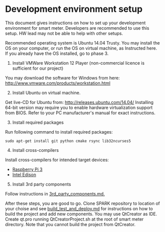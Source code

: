 # Development environment setup

This document gives instructions on how to set up your development environment for smart meter.
Developers are recommended to use this setup. HW lead may not be able to help with other setups.

Recommended operating system is Ubuntu 14.04 Trusty. You may install the OS on your computer, or 
run the OS on virtual machine, as Instructed here. If you already have the OS installed, go to phase 3.

1. Install VMWare Workstation 12 Player (non-commercial licence is sufficient for our project)
  
  You may download the software for Windows from here: http://www.vmware.com/products/workstation.html
  
2. Install Ubuntu on virtual machine. 
  
  Get live-CD for Ubuntu from: http://releases.ubuntu.com/14.04/
  Installing 64-bit version may require you to enable hardware virtualization support from BIOS. Refer to your
  PC manufacturer's manual for exact instructions.
  
3. Install required packages  
  
  Run following command to install required packages:
  ```
  sudo apt-get install git python cmake rsync lib32ncurses5
  ```
  
4. Install cross-compilers
  
  Install cross-compilers for intended target devices:
  - [Raspberry Pi 3](https://github.com/DriverCity/SPARK/blob/master/src/smart_meter/doc/dev/raspberry_cross_compilation.md)
  - [Intel Edison](https://github.com/DriverCity/SPARK/blob/master/src/smart_meter/doc/dev/edison_cross_compilation.md)

  
5. Install 3rd party components

  Follow instructions in [3rd_party_components.md.](https://github.com/DriverCity/SPARK/blob/master/src/smart_meter/doc/dev/3rd_party_components.md)


After these steps, you are good to go. Clone SPARK repository to location of your choise 
and see [build_test_and_deploy.md](https://github.com/DriverCity/SPARK/blob/master/src/smart_meter/doc/dev/build_test_and_deploy.md) 
for instructions on how to build the project and add new
components. You may use QtCreator as IDE. Create qt.pro running QtCreatorProject.sh at the 
root of smart meter directory. Note that you cannot build the project from QtCreator.

